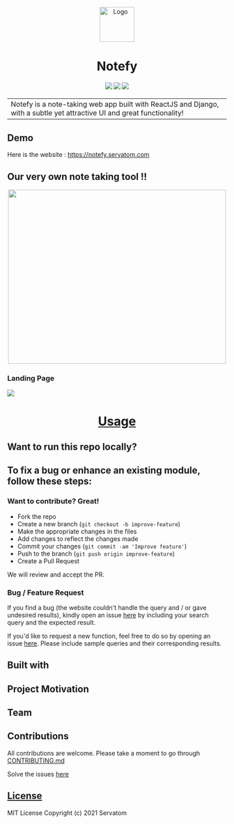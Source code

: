 <p align="center">
  <a href="https://github.com/servatom/notefy">
    <img src="frontend/public/logo.png" alt="Logo" width="80" height="80">
  </a>
  <h1 align="center">Notefy</h1>
</p>

<div align="center">
  <h4>
    <a href="https://github.com/servatom/notefy/stargazers"><img src="https://img.shields.io/github/stars/servatom/notefy.svg?style=plasticr"/></a>
    <a href="https://github.com/servatom/notefy/commits/master"><img src="https://img.shields.io/github/last-commit/servatom/notefy.svg?style=plasticr"/></a>
    <a href="https://github.com/servatom/notefy/commits/master"><img src="https://img.shields.io/github/commit-activity/y/servatom/notefy.svg?style=plasticr"/></a>
  </h4>
</div>

<table  align="center">
  <tr>
    <td>
      Notefy is a note-taking web app built with ReactJS and Django, with a subtle yet attractive UI and great functionality! 
     </td>
   </tr>
</table>


## Demo
Here is the website :  https://notefy.servatom.com


## Our very own note taking tool !!
<div align="center"> 
  <img src="https://github.com/mannadamay12/notefy/blob/main/frontend/src/assets/media/typing.gif" width="500" height="400">
</div>

### Landing Page

![](https://github.com/mannadamay12/notefy/blob/main/frontend/src/assets/media/Landing.png)



<h1 align="center"><a href="https://notefy.servatom.com">Usage</a></h2>

## Want to run this repo locally?


## To fix a bug or enhance an existing module, follow these steps:

<h3>Want to contribute? Great!</h3>

- Fork the repo
- Create a new branch (`git checkout -b improve-feature`)
- Make the appropriate changes in the files
- Add changes to reflect the changes made
- Commit your changes (`git commit -am 'Improve feature'`)
- Push to the branch (`git push origin improve-feature`)
- Create a Pull Request 

We will review and accept the PR.

<h3>Bug / Feature Request</h3>

If you find a bug (the website couldn't handle the query and / or gave undesired results), kindly open an issue [here](https://github.com/Servatom/notefy/issues) by including your search query and the expected result.

If you'd like to request a new function, feel free to do so by opening an issue [here](https://github.com/Servatom/notefy/issues/new). Please include sample queries and their corresponding results.


## Built with


## Project Motivation


## Team

## Contributions

All contributions are welcome.
Please take a moment to go through [CONTRIBUTING.md](https://github.com/Servatom/notefy/blob/main/CONTRIBUTING.md)

Solve the issues [here](https://github.com/Servatom/notefy/issues)

## [License](https://github.com/Servatom/notefy/blob/main/LICENSE)
MIT License Copyright (c) 2021 Servatom
